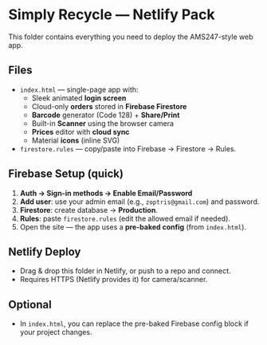 # Simply Recycle — Netlify Pack

This folder contains everything you need to deploy the AMS247-style web app.

## Files
- `index.html` — single-page app with:
  - Sleek animated **login screen**
  - Cloud-only **orders** stored in **Firebase Firestore**
  - **Barcode** generator (Code 128) + **Share/Print**
  - Built-in **Scanner** using the browser camera
  - **Prices** editor with **cloud sync**
  - Material **icons** (inline SVG)
- `firestore.rules` — copy/paste into Firebase → Firestore → Rules.

## Firebase Setup (quick)
1. **Auth → Sign-in methods → Enable Email/Password**
2. **Add user**: use your admin email (e.g., `zoptris@gmail.com`) and password.
3. **Firestore**: create database → **Production**.
4. **Rules**: paste `firestore.rules` (edit the allowed email if needed).
5. Open the site — the app uses a **pre-baked config** (from `index.html`).

## Netlify Deploy
- Drag & drop this folder in Netlify, or push to a repo and connect.
- Requires HTTPS (Netlify provides it) for camera/scanner.

## Optional
- In `index.html`, you can replace the pre-baked Firebase config block if your project changes.
